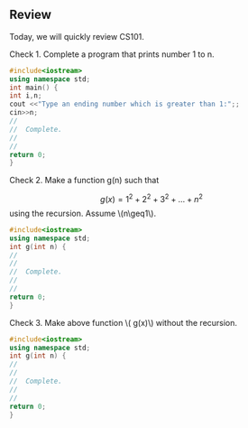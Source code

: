 ## Review

Today, we will quickly review CS101.

Check 1. Complete a program that prints number 1 to n.

```c++
#include<iostream> 
using namespace std; 
int main() {
int i,n;
cout <<"Type an ending number which is greater than 1:";;
cin>>n;
//
//  Complete.
//
//
return 0;
}
```
Check 2. Make a function g(n) such that

$$
g(x)=1^2+2^2+3^2+\ldots+n^2
$$
using the recursion.
Assume \\(n\geq1\\).
```c++
#include<iostream> 
using namespace std; 
int g(int n) {
//
//
//  Complete.
//
//
return 0;
}

```
Check 3. Make above function \\( g(x)\\) without the recursion.
```c++
#include<iostream> 
using namespace std; 
int g(int n) {
//
//
//  Complete.
//
//
return 0;
}

```
